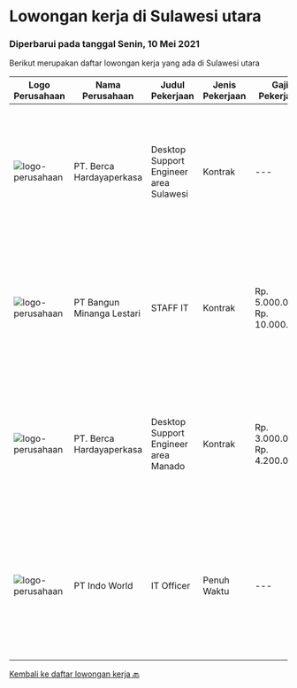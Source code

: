 
  # Lowongan kerja di Sulawesi utara

  ### Diperbarui pada tanggal Senin, 10 Mei 2021

  Berikut merupakan daftar lowongan kerja yang ada di Sulawesi utara

  |Logo Perusahaan | Nama Perusahaan | Judul Pekerjaan | Jenis Pekerjaan | Gaji Pekerjaan | Lokasi | Deskripsi | Tanggal diunggah | Pranala |
  | -------------- | --------------- | --------------- | --------- | --------- | -------------- | ------- | ----------- | ----------- |
  |![logo-perusahaan](https://image-service-cdn.seek.com.au/0c900ac2b5b1a2cf9bee651ce5d069e68ff14c92/ee4dce1061f3f616224767ad58cb2fc751b8d2dc)|PT. Berca Hardayaperkasa|Desktop Support Engineer area Sulawesi|Kontrak|---|Manado|Delivery the implementation and provide PC, Printer, and Networking. Analyze and diagnose technical issues and give fast problem resolution Technical...|Minggu, 09 Mei 2021|https://www.jobstreet.co.id/id/job/desktop-support-engineer-area-sulawesi-3520882?token=0~d0987afd-fd3b-45ba-aefe-97d527daa100&sectionRank=1&jobId=jobstreet-id-job-3520882|
|![logo-perusahaan](https://image-service-cdn.seek.com.au/13ea6ff19c838e3f24897fdc2927e31451e64b38/ee4dce1061f3f616224767ad58cb2fc751b8d2dc)|PT Bangun Minanga Lestari|STAFF IT|Kontrak|Rp. 5.000.000-Rp. 10.000.000|Manado|Deskripsi Pekerjaan : Menyediakan pelayanan teknis dalam hal desain jaringan, implementasi, operation, support, deployment, distribusi IT network...|Selasa, 04 Mei 2021|https://www.jobstreet.co.id/id/job/staff-it-3523988?token=0~d0987afd-fd3b-45ba-aefe-97d527daa100&sectionRank=2&jobId=jobstreet-id-job-3523988|
|![logo-perusahaan](https://image-service-cdn.seek.com.au/0c900ac2b5b1a2cf9bee651ce5d069e68ff14c92/ee4dce1061f3f616224767ad58cb2fc751b8d2dc)|PT. Berca Hardayaperkasa|Desktop Support Engineer area Manado|Kontrak|Rp. 3.000.000-Rp. 4.200.000|Manado|Delivery the implementation and provide PC, Printer, and Networking. Analyze and diagnose technical issues and give fast problem resolution Technical...|Selasa, 04 Mei 2021|https://www.jobstreet.co.id/id/job/desktop-support-engineer-area-manado-3523420?token=0~d0987afd-fd3b-45ba-aefe-97d527daa100&sectionRank=3&jobId=jobstreet-id-job-3523420|
|![logo-perusahaan](https://image-service-cdn.seek.com.au/e5270770baa0dd2cad9769d4acce1674e3eb7860/ee4dce1061f3f616224767ad58cb2fc751b8d2dc)|PT Indo World|IT Officer|Penuh Waktu|---|Bitung|Manage all IT System, Networking, Hardware &amp; Software Troubleshooting Manage CCTV System, Mikrotik, PABX and server Network installation LAN, WAN,...|Senin, 03 Mei 2021|https://www.jobstreet.co.id/id/job/it-officer-3522015?token=0~d0987afd-fd3b-45ba-aefe-97d527daa100&sectionRank=4&jobId=jobstreet-id-job-3522015|


  [Kembali ke daftar lowongan kerja 🔙](../README.md#daftar-lowongan-kerja)
  